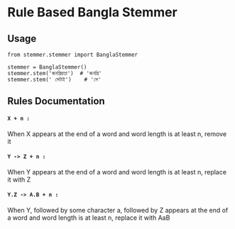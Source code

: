 # Rule Based Bangla Stemmer

## Usage
    from stemmer.stemmer import BanglaStemmer
    
    stemmer = BanglaStemmer()
    stemmer.stem('জনপ্রিয়তা')  # 'জনপ্রি'
    stemmer.stem(' সেটাই')    # 'সে'

## Rules Documentation
#### `X + n :` 
When X appears at the end of a word and word length is at least n, remove it
#### `Y -> Z + n :` 
When Y appears at the end of a word and word length is at least n, replace it with Z
#### `Y.Z -> A.B + n :`
When Y, followed by some character a, followed by Z appears at the end of a word 
and word length is at least n, replace it with AaB    
